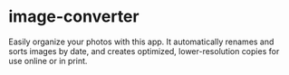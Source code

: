 # image-converter
Easily organize your photos with this app. It automatically renames and sorts images by date, and creates optimized, lower-resolution copies for use online or in print.
